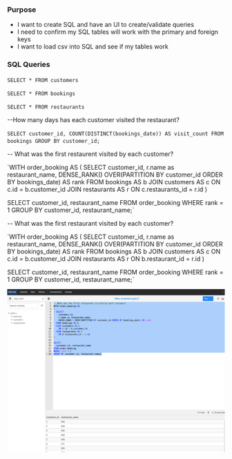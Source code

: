 ### Purpose

- I want to create SQL and have an UI to create/validate queries
- I need to confirm my SQL tables will work with the primary and foreign keys
- I want to load csv into SQL and see if my tables work



### SQL Queries

`SELECT * FROM customers`

`SELECT * FROM bookings`

`SELECT * FROM restaurants`

--How many days has each customer visited the restaurant? 

`SELECT customer_id, COUNT(DISTINCT(bookings_date)) AS visit_count FROM bookings GROUP BY customer_id;`


-- What was the first restaurent visited by each customer?

`WITH order_booking AS
(
SELECT
customer_id,
r.name as restaurant_name,
DENSE_RANK() OVER(PARTITION BY customer_id ORDER BY bookings_date) AS rank
FROM bookings AS b
JOIN customers AS c
ON c.id = b.customer_id
JOIN restaurants AS r
ON c.restaurants_id = r.id
)

SELECT
customer_id, restaurant_name
FROM order_booking
WHERE rank = 1
GROUP BY customer_id, restaurant_name;`

-- What was the first restaurant visited by each customer?


`WITH order_booking AS
(
SELECT
customer_id,
r.name as restaurant_name,
DENSE_RANK() OVER(PARTITION BY customer_id ORDER BY bookings_date) AS rank
FROM bookings AS b
JOIN customers AS c
ON c.id = b.customer_id
JOIN restaurants AS r
ON b.restaurant_id = r.id
)

SELECT
customer_id, restaurant_name
FROM order_booking
WHERE rank = 1
GROUP BY customer_id, restaurant_name;`

![preview](preview.png)
